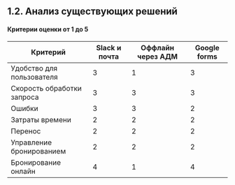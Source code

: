 ## 1.2. Анализ существующих решений

#### Критерии оценки от 1 до 5

| **Критерий** | **Slack и почта** | **Оффлайн через АДМ** | **Google forms**|
|--------------------|--------------------|--------------------|--------------------|
| Удобство для пользователя | 3| 1| 3|
| Скорость обработки запроса | 3 |3 | 3|
| Ошибки | 3 | 3 | 2|
| Затраты времени | 2 | 2 | 2|
| Перенос |  2 | 2 | 2|
| Управление бронированием | 2 | 2 | 2|
| Бронирование онлайн | 4 | 1 | 4|1.2. Анализ существующих решений